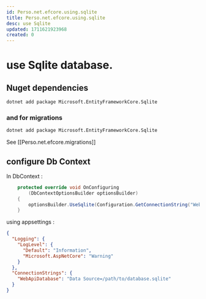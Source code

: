 ```yaml
---
id: Perso.net.efcore.using.sqlite
title: Perso.net.efcore.using.sqlite
desc: use Sqlite
updated: 1711621923968
created: 0
---
```

# use Sqlite database.

## Nuget dependencies

```bash
dotnet add package Microsoft.EntityFrameworkCore.Sqlite
```

### and for migrations 

```bash
dotnet add package Microsoft.EntityFrameworkCore.Sqlite
```

See [[Perso.net.efcore.migrations]]


## configure Db Context

In DbContext : 

```c#
    protected override void OnConfiguring
        (DbContextOptionsBuilder optionsBuilder)
    {
        optionsBuilder.UseSqlite(Configuration.GetConnectionString("WebApiDatabase"));
    }
```

using appsettings :

```json
{
  "Logging": {
    "LogLevel": {
      "Default": "Information",
      "Microsoft.AspNetCore": "Warning"
    }
  },
  "ConnectionStrings": {
    "WebApiDatabase": "Data Source=/path/to/database.sqlite"
  }
}
```

